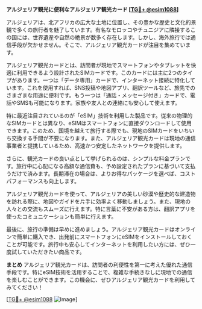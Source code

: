**アルジェリア観光に便利なアルジェリア観光カード [[TG💪+ @esim1088](https://t.me/s/esim1088)]**

アルジェリアは、北アフリカの広大な土地に位置し、その豊かな歴史と文化的景観で多くの旅行者を魅了しています。有名なモロッコやチュニジアに隣接するこの国には、世界遺産や自然の絶景が数多く存在します。しかし、海外旅行では通信手段が欠かせません。そこで、アルジェリア観光カードが注目を集めています。

アルジェリア観光カードとは、訪問者が現地でスマートフォンやタブレットを快適に利用できるよう設計されたSIMカードです。このカードには主に2つのタイプがあります。一つは「データ専用」カードで、インターネット接続に特化しています。これを使用すれば、SNS投稿や地図アプリ、翻訳ツールなど、旅先でのさまざまな用途に便利です。もう一つは「通話・メッセージ付き」カードで、電話やSMSも可能になります。家族や友人との連絡にも安心して使えます。

特に最近注目されているのが「eSIM」技術を利用した製品です。従来の物理的なSIMカードとは異なり、eSIMはスマートフォンに直接ダウンロードして使用できます。このため、国境を越えて旅行する際でも、現地のSIMカードをいちいち交換する手間が不要になります。また、アルジェリア観光カードは現地の通信事業者と提携しているため、高速かつ安定したネットワークを提供します。

さらに、観光カードの良い点として挙げられるのは、シンプルな料金プランです。旅行中に心配になる高額な通信費も、予め設定されたプランに基づいて支払うだけで済みます。長期滞在の場合は、よりお得なパッケージを選べば、コストパフォーマンスも向上します。

アルジェリア観光カードを使って、アルジェリアの美しい砂漠や歴史的な建造物を訪れる際に、地図やガイドを片手に効率よく移動しましょう。また、現地の人々との交流もスムーズに行えます。特に言葉に不安がある方は、翻訳アプリを使ったコミュニケーションも簡単に行えます。

最後に、旅行の準備は早めに進めましょう。アルジェリア観光カードはオンラインで簡単に購入でき、出発前にスマートフォンにeSIMをインストールしておくことが可能です。旅行中も安心してインターネットを利用したい方には、ぜひ一度試していただきたい商品です。

**まとめ**
アルジェリア観光カードは、訪問者の利便性を第一に考えた優れた通信手段です。特にeSIM技術を活用することで、複雑な手続きなしに現地での通信を楽しむことができます。この機会に、ぜひアルジェリア観光カードを利用してみてください！

[[TG💪+ @esim1088](https://t.me/s/esim1088) ![Image](https://i.postimg.cc/Y0z9fWf4/image.png)]